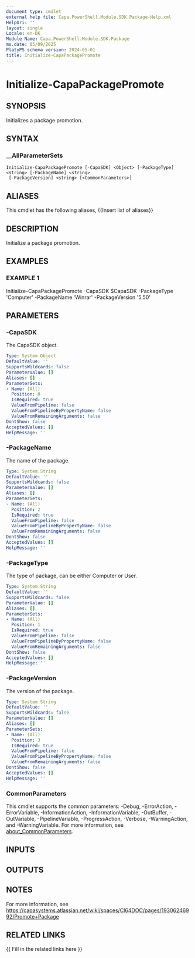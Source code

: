 ```yaml
---
document type: cmdlet
external help file: Capa.PowerShell.Module.SDK.Package-Help.xml
HelpUri: ''
layout: single
Locale: en-DK
Module Name: Capa.PowerShell.Module.SDK.Package
ms.date: 05/09/2025
PlatyPS schema version: 2024-05-01
title: Initialize-CapaPackagePromote
---
```


# Initialize-CapaPackagePromote

## SYNOPSIS

Initializes a package promotion.

## SYNTAX

### __AllParameterSets

```
Initialize-CapaPackagePromote [-CapaSDK] <Object> [-PackageType] <string> [-PackageName] <string>
 [-PackageVersion] <string> [<CommonParameters>]
```

## ALIASES

This cmdlet has the following aliases,
  {{Insert list of aliases}}

## DESCRIPTION

Initialize a package promotion.

## EXAMPLES

### EXAMPLE 1

Initialize-CapaPackagePromote -CapaSDK $CapaSDK -PackageType 'Computer' -PackageName 'Winrar' -PackageVersion '5.50'

## PARAMETERS

### -CapaSDK

The CapaSDK object.

```yaml
Type: System.Object
DefaultValue: ''
SupportsWildcards: false
ParameterValue: []
Aliases: []
ParameterSets:
- Name: (All)
  Position: 0
  IsRequired: true
  ValueFromPipeline: false
  ValueFromPipelineByPropertyName: false
  ValueFromRemainingArguments: false
DontShow: false
AcceptedValues: []
HelpMessage: ''
```

### -PackageName

The name of the package.

```yaml
Type: System.String
DefaultValue: ''
SupportsWildcards: false
ParameterValue: []
Aliases: []
ParameterSets:
- Name: (All)
  Position: 2
  IsRequired: true
  ValueFromPipeline: false
  ValueFromPipelineByPropertyName: false
  ValueFromRemainingArguments: false
DontShow: false
AcceptedValues: []
HelpMessage: ''
```

### -PackageType

The type of package, can be either Computer or User.

```yaml
Type: System.String
DefaultValue: ''
SupportsWildcards: false
ParameterValue: []
Aliases: []
ParameterSets:
- Name: (All)
  Position: 1
  IsRequired: true
  ValueFromPipeline: false
  ValueFromPipelineByPropertyName: false
  ValueFromRemainingArguments: false
DontShow: false
AcceptedValues: []
HelpMessage: ''
```

### -PackageVersion

The version of the package.

```yaml
Type: System.String
DefaultValue: ''
SupportsWildcards: false
ParameterValue: []
Aliases: []
ParameterSets:
- Name: (All)
  Position: 3
  IsRequired: true
  ValueFromPipeline: false
  ValueFromPipelineByPropertyName: false
  ValueFromRemainingArguments: false
DontShow: false
AcceptedValues: []
HelpMessage: ''
```

### CommonParameters

This cmdlet supports the common parameters: -Debug, -ErrorAction, -ErrorVariable,
-InformationAction, -InformationVariable, -OutBuffer, -OutVariable, -PipelineVariable,
-ProgressAction, -Verbose, -WarningAction, and -WarningVariable. For more information, see
[about_CommonParameters](https://go.microsoft.com/fwlink/?LinkID=113216).

## INPUTS

## OUTPUTS

## NOTES

For more information, see https://capasystems.atlassian.net/wiki/spaces/CI64DOC/pages/19306246992/Promote+Package


## RELATED LINKS

{{ Fill in the related links here }}

